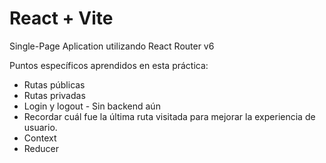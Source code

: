 # React + Vite

Single-Page Aplication utilizando React Router v6

Puntos específicos aprendidos en esta práctica:

- Rutas públicas
- Rutas privadas
- Login y logout - Sin backend aún
- Recordar cuál fue la última ruta visitada para mejorar la experiencia de usuario.
- Context
- Reducer